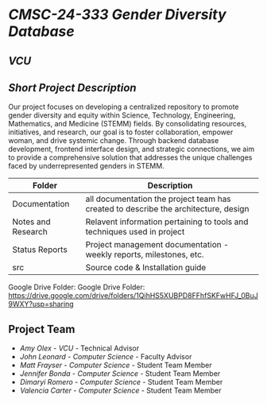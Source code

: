 # *CMSC-24-333 Gender Diversity Database*
## *VCU*
## *Short Project Description*
Our project focuses on developing a centralized repository to promote gender diversity and equity within Science, Technology, Engineering, Mathematics, and Medicine (STEMM) fields. By consolidating resources, initiatives, and research, our goal is to foster collaboration, empower woman, and drive systemic change. Through backend database development, frontend interface design, and strategic connections, we aim to provide a comprehensive solution that addresses the unique challenges faced by underrepresented genders in STEMM.

| Folder | Description |
|---|---|
| Documentation |  all documentation the project team has created to describe the architecture, design |
| Notes and Research | Relavent information pertaining to tools and techniques used in project |
| Status Reports | Project management documentation - weekly reports, milestones, etc. |
| src | Source code & Installation guide|

Google Drive Folder: Google Drive Folder: https://drive.google.com/drive/folders/1QihHS5XUBPD8FFhfSKFwHFJ_0BuJ9WXY?usp=sharing

## Project Team
- *Amy Olex* - *VCU* - Technical Advisor
- *John Leonard* - *Computer Science* - Faculty Advisor
- *Matt Frayser* - *Computer Science* - Student Team Member
- *Jennifer Bonda* - *Computer Science* - Student Team Member
- *Dimaryi Romero* - *Computer Science* - Student Team Member
- *Valencia Carter* - *Computer Science* - Student Team Member
